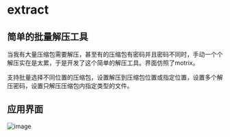 # extract

## 简单的批量解压工具

当我有大量压缩包需要解压，甚至有的压缩包有密码并且密码不同时，手动一个个解压实在是太累，于是开发了这个简单的解压工具。界面仿照了motrix。

支持批量选择不同位置的压缩包，设置解压到压缩包位置或指定位置，设置多个解压密码，设置只解压压缩包内指定类型的文件。

## 应用界面
![image](https://raw.githubusercontent.com/chokew/pub-img/master/extrext.jpg)
